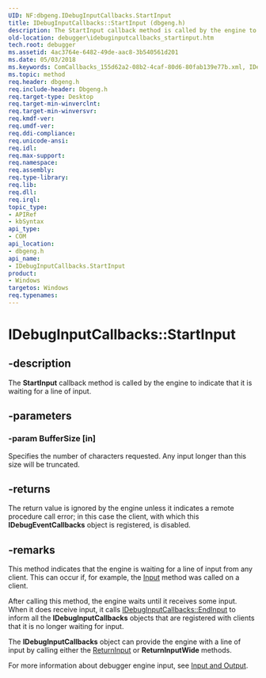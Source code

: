 ```yaml
---
UID: NF:dbgeng.IDebugInputCallbacks.StartInput
title: IDebugInputCallbacks::StartInput (dbgeng.h)
description: The StartInput callback method is called by the engine to indicate that it is waiting for a line of input.
old-location: debugger\idebuginputcallbacks_startinput.htm
tech.root: debugger
ms.assetid: 4ac3764e-6482-49de-aac8-3b540561d201
ms.date: 05/03/2018
ms.keywords: ComCallbacks_155d62a2-08b2-4caf-80d6-80fab139e77b.xml, IDebugInputCallbacks interface [Windows Debugging],StartInput method, IDebugInputCallbacks.StartInput, IDebugInputCallbacks::StartInput, StartInput, StartInput method [Windows Debugging], StartInput method [Windows Debugging],IDebugInputCallbacks interface, dbgeng/IDebugInputCallbacks::StartInput, debugger.idebuginputcallbacks_startinput
ms.topic: method
req.header: dbgeng.h
req.include-header: Dbgeng.h
req.target-type: Desktop
req.target-min-winverclnt: 
req.target-min-winversvr: 
req.kmdf-ver: 
req.umdf-ver: 
req.ddi-compliance: 
req.unicode-ansi: 
req.idl: 
req.max-support: 
req.namespace: 
req.assembly: 
req.type-library: 
req.lib: 
req.dll: 
req.irql: 
topic_type:
- APIRef
- kbSyntax
api_type:
- COM
api_location:
- dbgeng.h
api_name:
- IDebugInputCallbacks.StartInput
product:
- Windows
targetos: Windows
req.typenames: 
---
```


# IDebugInputCallbacks::StartInput


## -description


The <b>StartInput</b> callback method is called by the engine to indicate that it is waiting for a line of input.


## -parameters




### -param BufferSize [in]

Specifies the number of characters requested.  Any input longer than this size will be truncated.


## -returns



The return value is ignored by the engine unless it indicates a remote procedure call error; in this case the client, with which this <b>IDebugEventCallbacks</b> object is registered, is disabled.




## -remarks



This method indicates that the engine is waiting for a line of input from any client.  This can occur if, for example, the <a href="https://docs.microsoft.com/windows-hardware/drivers/ddi/content/dbgeng/nf-dbgeng-idebugcontrol-input">Input</a> method was called on a client.

After calling this method, the engine waits until it receives some input.  When it does receive input, it calls <a href="https://docs.microsoft.com/windows-hardware/drivers/ddi/content/dbgeng/nf-dbgeng-idebuginputcallbacks-endinput">IDebugInputCallbacks::EndInput</a> to inform all the <b>IDebugInputCallbacks</b> objects that are registered with clients that it is no longer waiting for input.

The <b>IDebugInputCallbacks</b> object can provide the engine with a line of input by calling either the <a href="https://docs.microsoft.com/windows-hardware/drivers/ddi/content/dbgeng/nf-dbgeng-idebugcontrol3-returninput">ReturnInput</a> or <b>ReturnInputWide</b> methods.

For more information about debugger engine input, see <a href="https://docs.microsoft.com/windows-hardware/drivers/debugger/input-and-output">Input and Output</a>.



